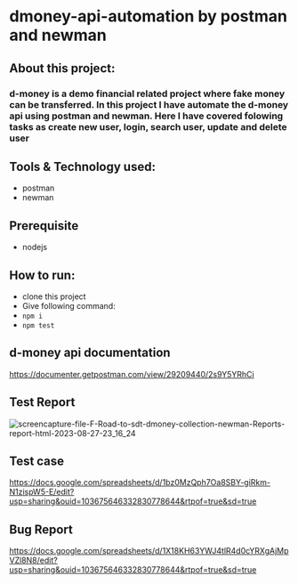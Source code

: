 # dmoney-api-automation by postman and newman

## About this project:
### d-money is a demo financial related project where fake money can be transferred. In this project I have automate the d-money api using postman and newman. Here I have covered folowing tasks as create new user, login, search user, update and delete user


## Tools & Technology used:
- postman
- newman

## Prerequisite
- nodejs
  
## How to run:
- clone this project
- Give following command:
- ``` npm i ```
- ``` npm test ```

## d-money api documentation
 https://documenter.getpostman.com/view/29209440/2s9Y5YRhCi

## Test Report
![screencapture-file-F-Road-to-sdt-dmoney-collection-newman-Reports-report-html-2023-08-27-23_16_24](https://github.com/fahmidasultana14/dmoney-api-newman-report/assets/101444545/0bcb8193-7f2e-4264-953a-8c0878c61119)

## Test case
https://docs.google.com/spreadsheets/d/1bz0MzQph7Oa8SBY-giRkm-N1zispW5-E/edit?usp=sharing&ouid=103675646332830778644&rtpof=true&sd=true

## Bug Report 
https://docs.google.com/spreadsheets/d/1X18KH63YWJ4tlR4d0cYRXgAjMpVZl8N8/edit?usp=sharing&ouid=103675646332830778644&rtpof=true&sd=true


